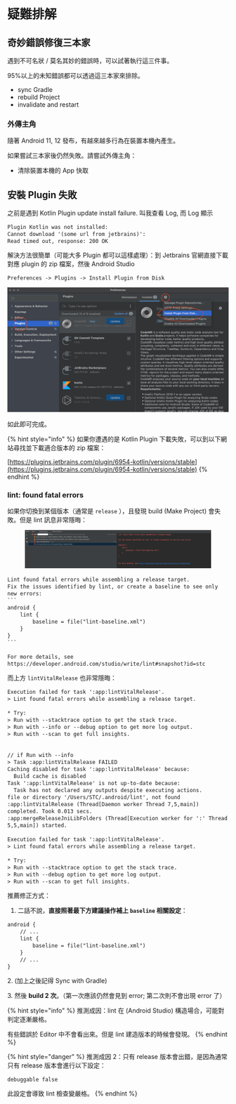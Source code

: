 # 疑難排解



## 奇妙錯誤修復三本家

遇到不可名狀 / 莫名其妙的錯誤時，可以試著執行這三件事。

95%以上的未知錯誤都可以透過這三本家來排除。

* sync Gradle
* rebuild Project
* invalidate and restart

### 外傳主角

隨著 Android 11, 12 發布，有越來越多行為在裝置本機內產生。

如果嘗試三本家後仍然失敗。請嘗試外傳主角：

* 清除裝置本機的 App 快取



## 安裝 Plugin 失敗

之前是遇到 Kotlin Plugin update install failure. 叫我查看 Log, 而 Log 顯示

```
Plugin Kotlin was not installed: 
Cannot download '(some url from jetbrains)': 
Read timed out, response: 200 OK 
```

解決方法很簡單（可能大多 Plugin 都可以這樣處理）：到 Jetbrains 官網直接下載對應 plugin 的 zip 檔案，然後 Android Studio

```
Preferences -> Plugins -> Install Plugin from Disk
```

![](<../.gitbook/assets/截圖 2021-09-01 下午2.55.05.png>)

如此即可完成。

{% hint style="info" %}
如果你遭遇的是 Kotlin Plugin 下載失敗，可以到以下網站尋找並下載適合版本的 zip 檔案：

[https://plugins.jetbrains.com/plugin/6954-kotlin/versions/stable](https://plugins.jetbrains.com/plugin/6954-kotlin/versions/stable)
{% endhint %}



### lint: found fatal errors

如果你切換到某個版本（通常是 `release` ），且發現 build (Make Project) 會失敗。但是 lint 訊息非常隱晦：

<figure><img src="../.gitbook/assets/截圖 2022-09-12 下午6.58.05.png" alt=""><figcaption></figcaption></figure>

````
Lint found fatal errors while assembling a release target.
Fix the issues identified by lint, or create a baseline to see only new errors:
```
android {
    lint {
        baseline = file("lint-baseline.xml")
    }
}
```

For more details, see https://developer.android.com/studio/write/lint#snapshot?id=stc
````

而上方 `lintVitalRelease` 也非常隱晦：

```
Execution failed for task ':app:lintVitalRelease'.
> Lint found fatal errors while assembling a release target.

* Try:
> Run with --stacktrace option to get the stack trace.
> Run with --info or --debug option to get more log output.
> Run with --scan to get full insights.


// if Run with --info
> Task :app:lintVitalRelease FAILED
Caching disabled for task ':app:lintVitalRelease' because:
  Build cache is disabled
Task ':app:lintVitalRelease' is not up-to-date because:
  Task has not declared any outputs despite executing actions.
file or directory '/Users/STC/.android/lint', not found
:app:lintVitalRelease (Thread[Daemon worker Thread 7,5,main]) completed. Took 0.013 secs.
:app:mergeReleaseJniLibFolders (Thread[Execution worker for ':' Thread 5,5,main]) started.

Execution failed for task ':app:lintVitalRelease'.
> Lint found fatal errors while assembling a release target.

* Try:
> Run with --stacktrace option to get the stack trace.
> Run with --debug option to get more log output.
> Run with --scan to get full insights.
```

推薦修正方式：

1. 二話不說，**直接照著最下方建議操作補上 `baseline` 相關設定**：

```
android {
    // ...
    lint {
        baseline = file("lint-baseline.xml")
    }
    // ...
}
```

2\. (加上之後記得 Sync with Gradle)

3\. 然後 **build 2 次**。（第一次應該仍然會見到 error; 第二次則不會出現 error 了）

{% hint style="info" %}
推測成因：lint 在 (Android Studio) 構造場合，可能對判定逐漸嚴格。

有些錯誤於 Editor 中不會看出來。但是 lint 建造版本的時候會發現。
{% endhint %}

{% hint style="danger" %}
推測成因 2：只有 release 版本會出錯，是因為通常只有 release 版本會進行以下設定：

```
debuggable false
```

此設定會導致 lint 檢查變嚴格。
{% endhint %}



